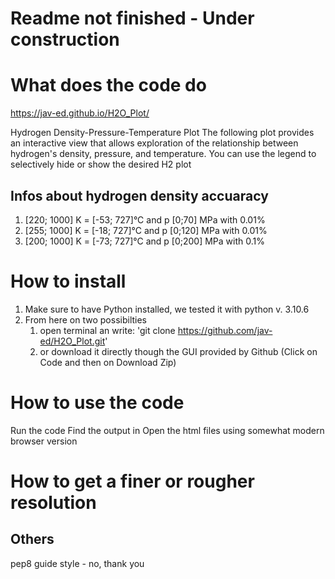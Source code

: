 # Readme not finished - Under construction

# What does the code do
https://jav-ed.github.io/H2O_Plot/

Hydrogen Density-Pressure-Temperature Plot
The following plot provides an interactive view that allows exploration of the relationship between hydrogen's density, pressure, and temperature. You can use the legend to selectively hide or show the desired H2 plot

## Infos about hydrogen density accuaracy
1) [220; 1000] K = [-53; 727]°C and p [0;70] MPa with 0.01%
2) [255; 1000] K = [-18; 727]°C and p [0;120] MPa with 0.01%
3) [200; 1000] K = [-73; 727]°C and p [0;200] MPa with 0.1%



# How to install
1) Make sure to have Python installed, we tested it with python v. 3.10.6
2) From here on two possibilties
   1) open terminal an write: 
    'git clone https://github.com/jav-ed/H2O_Plot.git'
   1) or download it directly though the GUI provided by Github (Click on Code and then on Download Zip)
   


# How to use the code 
Run the code
Find the output in
Open the html files using somewhat modern browser version

# How to get a finer or rougher resolution

## Others
pep8 guide style - no, thank you